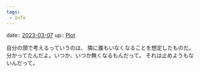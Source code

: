 ```yaml
---
tags:
 - Info
---
```


date:: [2023-03-07](/Daily_Note/2023-03-07.md)
up:: [Plot](Bar/Novel/Chaos/Plot.md)

自分の頭で考えるっていうのは、
隣に誰もいなくなることを想定したものだ。
分かってたんだよ。いつか、いつか無くなるもんだって。
それは止めようもないんだって。